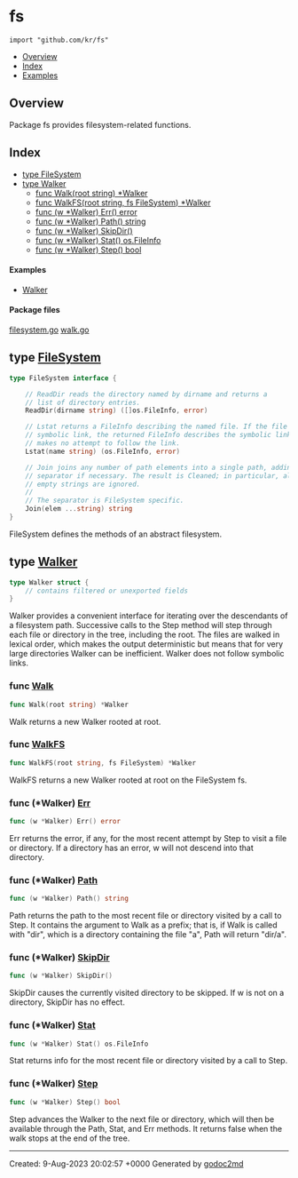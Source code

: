 # fs

`import "github.com/kr/fs"`

* [Overview](#pkg-overview)
* [Index](#pkg-index)
* [Examples](#pkg-examples)

## <a name="pkg-overview">Overview</a>

Package fs provides filesystem-related functions.

## <a name="pkg-index">Index</a>


* [type FileSystem](#FileSystem)
* [type Walker](#Walker)
  * [func Walk(root string) *Walker](#Walk)
  * [func WalkFS(root string, fs FileSystem) *Walker](#WalkFS)
  * [func (w *Walker) Err() error](#Walker.Err)
  * [func (w *Walker) Path() string](#Walker.Path)
  * [func (w *Walker) SkipDir()](#Walker.SkipDir)
  * [func (w *Walker) Stat() os.FileInfo](#Walker.Stat)
  * [func (w *Walker) Step() bool](#Walker.Step)

#### <a name="pkg-examples">Examples</a>

* [Walker](#example_Walker)

#### <a name="pkg-files">Package files</a>

[filesystem.go](https://github.com/chriswgerber/godoc2md/blob/master/github.com/kr/fs/filesystem.go) [walk.go](https://github.com/chriswgerber/godoc2md/blob/master/github.com/kr/fs/walk.go) 

## <a name="FileSystem">type</a> [FileSystem](https://github.com/chriswgerber/godoc2md/blob/master/github.com/kr/fs/filesystem.go#L10)

```go
type FileSystem interface {

    // ReadDir reads the directory named by dirname and returns a
    // list of directory entries.
    ReadDir(dirname string) ([]os.FileInfo, error)

    // Lstat returns a FileInfo describing the named file. If the file is a
    // symbolic link, the returned FileInfo describes the symbolic link. Lstat
    // makes no attempt to follow the link.
    Lstat(name string) (os.FileInfo, error)

    // Join joins any number of path elements into a single path, adding a
    // separator if necessary. The result is Cleaned; in particular, all
    // empty strings are ignored.
    //
    // The separator is FileSystem specific.
    Join(elem ...string) string
}
```

FileSystem defines the methods of an abstract filesystem.

## <a name="Walker">type</a> [Walker](https://github.com/chriswgerber/godoc2md/blob/master/github.com/kr/fs/walk.go#L15)

```go
type Walker struct {
    // contains filtered or unexported fields
}
```

Walker provides a convenient interface for iterating over the
descendants of a filesystem path.
Successive calls to the Step method will step through each
file or directory in the tree, including the root. The files
are walked in lexical order, which makes the output deterministic
but means that for very large directories Walker can be inefficient.
Walker does not follow symbolic links.

### <a name="Walk">func</a> [Walk](https://github.com/chriswgerber/godoc2md/blob/master/github.com/kr/fs/walk.go#L29)

```go
func Walk(root string) *Walker
```

Walk returns a new Walker rooted at root.

### <a name="WalkFS">func</a> [WalkFS](https://github.com/chriswgerber/godoc2md/blob/master/github.com/kr/fs/walk.go#L34)

```go
func WalkFS(root string, fs FileSystem) *Walker
```

WalkFS returns a new Walker rooted at root on the FileSystem fs.

### <a name="Walker.Err">func</a> (\*Walker) [Err](https://github.com/chriswgerber/godoc2md/blob/master/github.com/kr/fs/walk.go#L87)

```go
func (w *Walker) Err() error
```

Err returns the error, if any, for the most recent attempt
by Step to visit a file or directory. If a directory has
an error, w will not descend into that directory.

### <a name="Walker.Path">func</a> (\*Walker) [Path](https://github.com/chriswgerber/godoc2md/blob/master/github.com/kr/fs/walk.go#L74)

```go
func (w *Walker) Path() string
```

Path returns the path to the most recent file or directory
visited by a call to Step. It contains the argument to Walk
as a prefix; that is, if Walk is called with "dir", which is
a directory containing the file "a", Path will return "dir/a".

### <a name="Walker.SkipDir">func</a> (\*Walker) [SkipDir](https://github.com/chriswgerber/godoc2md/blob/master/github.com/kr/fs/walk.go#L93)

```go
func (w *Walker) SkipDir()
```

SkipDir causes the currently visited directory to be skipped.
If w is not on a directory, SkipDir has no effect.

### <a name="Walker.Stat">func</a> (\*Walker) [Stat](https://github.com/chriswgerber/godoc2md/blob/master/github.com/kr/fs/walk.go#L80)

```go
func (w *Walker) Stat() os.FileInfo
```

Stat returns info for the most recent file or directory
visited by a call to Step.

### <a name="Walker.Step">func</a> (\*Walker) [Step](https://github.com/chriswgerber/godoc2md/blob/master/github.com/kr/fs/walk.go#L46)

```go
func (w *Walker) Step() bool
```

Step advances the Walker to the next file or directory,
which will then be available through the Path, Stat,
and Err methods.
It returns false when the walk stops at the end of the tree.

- - -
Created: 9-Aug-2023 20:02:57 +0000
Generated by [godoc2md](http://github.com/chriswgerber/godoc2md)
